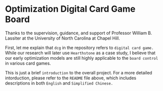 # Optimization Digital Card Game Board

Thanks to the supervision, guidance, and support of Professor William B. Lassiter at the University of North Carolina at Chapel Hill.

First, let me explain that `dcg` in the repository refers to `digital card game.` While our research will later use `Hearthstone` as a case study, I believe that our early optimization models are still highly applicable to the `board control` in various card games.

This is just a brief `introduction` to the overall project. For a more detailed intorduction, please refer to the `README` file above, which includes descriptions in both `English` and `Simplified Chinese.`
